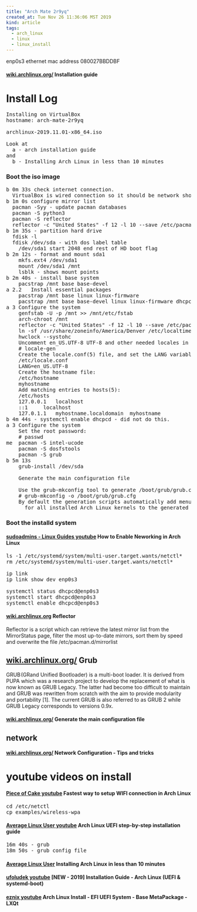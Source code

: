 ```yaml
---
title: "Arch Mate 2r9yq"
created_at: Tue Nov 26 11:36:06 MST 2019
kind: article
tags:
  - arch_linux
  - linux
  - linux_install
---
```


enp0s3 ethernet mac address
080027BBDDBF

<h4>
  <a href="https://wiki.archlinux.org/index.php/Installation_guide" target="_blank">wiki.archlinux.org/</a>
  Installation guide
</h4>

<h1>Install Log</h1>

<pre>
Installing on VirtualBox
hostname: arch-mate-2r9yq

archlinux-2019.11.01-x86_64.iso

Look at
  a - arch installation guide
and
  b - Installing Arch Linux in less than 10 minutes
</pre>

<h3>Boot the iso image</h3>

<pre>
b 0m 33s check internet connection.
  VirtualBox is wired connection so it should be network should be running - yes
b 1m 0s configure mirror list
  pacman -Syy - update pacman databases
  pacman -S python3
  pacman -S reflector
  reflector -c "United States" -f 12 -l 10 --save /etc/pacman.d/mirrorlist
b 1m 35s - partition hard drive
  fdisk -l
  fdisk /dev/sda - with dos label table
    /dev/sda1 start 2048 end rest of HD boot flag
b 2m 12s - format and mount sda1
    mkfs.ext4 /dev/sda1
    mount /dev/sda1 /mnt
    lsblk - shows mount points
b 2m 40s - install base system
    pacstrap /mnt base base-devel
a 2.2	Install essential packages
    pacstrap /mnt base linux linux-firmware
    pacstrap /mnt base base-devel linux linux-firmware dhcpcd netctl vim python3 reflector # My package choices
a 3	Configure the system
    genfstab -U -p /mnt >> /mnt/etc/fstab
    arch-chroot /mnt
    reflector -c "United States" -f 12 -l 10 --save /etc/pacman.d/mirrorlist
    ln -sf /usr/share/zoneinfo/America/Denver /etc/localtime
    hwclock --systohc
    Uncomment en_US.UTF-8 UTF-8 and other needed locales in /etc/locale.gen, and generate them with:
    # locale-gen
    Create the locale.conf(5) file, and set the LANG variable accordingly:
    /etc/locale.conf
    LANG=en_US.UTF-8
    Create the hostname file:
    /etc/hostname
    myhostname
    Add matching entries to hosts(5):
    /etc/hosts
    127.0.0.1	localhost
    ::1		localhost
    127.0.1.1	myhostname.localdomain	myhostname
b 4m 44s - systemctl enable dhcpcd - did not do this.
a 3	Configure the system
    Set the root password:
    # passwd
me  pacman -S intel-ucode
    pacman -S dosfstools
    pacman -S grub
b 5m 13s
    grub-install /dev/sda

    Generate the main configuration file

    Use the grub-mkconfig tool to generate /boot/grub/grub.cfg:
    # grub-mkconfig -o /boot/grub/grub.cfg
    By default the generation scripts automatically add menu entries
      for all installed Arch Linux kernels to the generated configuration.
</pre>

<h3>Boot the installd system</h3>

<h4>
  <a href="https://www.youtube.com/watch?v=WNkm6hq0pmw" target="_blank">sudoadmins - Linux Guides youtube</a>
  How to Enable Neworking in Arch Linux
</h4>

<pre>
ls -1 /etc/systemd/system/multi-user.target.wants/netctl*
rm /etc/systemd/system/multi-user.target.wants/netctl*

ip link
ip link show dev enp0s3

systemctl status dhcpcd@enp0s3
systemctl start dhcpcd@enp0s3
systemctl enable dhcpcd@enp0s3
</pre>

<h4>
  <a href="https://wiki.archlinux.org/index.php/reflector" target="_blank">wiki.archlinux.org</a>
  Reflector
</h4>

Reflector is a script which can retrieve the latest mirror list from
the MirrorStatus page, filter the most up-to-date mirrors, sort them by
speed and overwrite the file /etc/pacman.d/mirrorlist

<h2>
  <a href="https://wiki.archlinux.org/index.php/GRUB" target="_blank">wiki.archlinux.org/</a>
  Grub
</h2>

GRUB (GRand Unified Bootloader) is a multi-boot loader. It is derived
from PUPA which was a research project to develop the replacement of
what is now known as GRUB Legacy. The latter had become too difficult
to maintain and GRUB was rewritten from scratch with the aim to provide
modularity and portability [1]. The current GRUB is also referred to as
GRUB 2 while GRUB Legacy corresponds to versions 0.9x.

<h4>
  <a href="https://wiki.archlinux.org/index.php/GRUB#Generate_the_main_configuration_file" target="_blank">wiki.archlinux.org/</a>
  Generate the main configuration file
</h4>

<h2>network</h2>

<h4>
  <a href="https://wiki.archlinux.org/index.php/Network_configuration#Tips_and_tricks" target="_blank">wiki.archlinux.org/</a>
  Network Configuration - Tips and tricks
</h4>

<h1>youtube videos on install</h1>

<h4>
  <a href="https://www.youtube.com/watch?v=q6RP3-fpsgU" target="_blank">Piece of Cake youtube</a>
  Fastest way to setup WIFI connection in Arch Linux
</h4>

<pre>
cd /etc/netctl
cp examples/wireless-wpa
</pre>

<h4>
  <a href="https://www.youtube.com/watch?v=dOXYZ8hKdmc" target="_blank">Average Linux User youtube</a>
  Arch Linux UEFI step-by-step installation guide
</h4>

<pre>
16m 40s - grub
18m 50s - grub config file
</pre>

<h4>
  <a href="https://www.youtube.com/watch?v=GKdPSGb9f5s" target="_blank">Average Linux User</a>
  Installing Arch Linux in less than 10 minutes
</h4>

<h4>
  <a href="https://www.youtube.com/watch?v=-zb8220uUiA" target="_blank">ufoludek youtube</a>
  [NEW - 2019] Installation Guide - Arch Linux (UEFI & systemd-boot)
</h4>

<h4>
  <a href="https://www.youtube.com/watch?v=d91_jQ6qJb8" target="_blank">eznix youtube</a>
  Arch Linux Install - EFI UEFI System - Base MetaPackage - LXQt
</h4>

<!--
html boilerplate fragments
<a href="" target="_blank"></a>
<a name=""></a>
<img src="" width="400px">
<ul>
  <li></li>
  <li><a href="" target="_blank"></a></li>
</ul>
<pre>
</pre>
<p style="margin-bottom: 2em;"></p>
<hr style="border: 0; height: 3px; background: #333; background-image: linear-gradient(to right, #ccc, #333, #ccc);">
<pre><code>
</code></pre>
<math xmlns='http://www.w3.org/1998/Math/MathML' display='block'>
</math>
:-->
